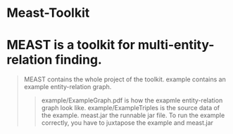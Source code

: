 # Meast-Toolkit
MEAST is a toolkit for multi-entity-relation finding.
==
>MEAST contains the whole project of the toolkit.
>example contains an example entity-relation graph.
>>example/ExampleGraph.pdf is how the exapmle entity-relation graph look like.
>>example/ExampleTriples is the source data of the example.
>meast.jar the runnable jar file. To run the example correctly, you have to juxtapose the example and meast.jar 
